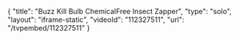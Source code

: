 {
    "title": "Buzz Kill Bulb ChemicalFree Insect Zapper",
    "type": "solo",
    "layout": "iframe-static",
    "videoId": "112327511",
    "url": "\/tvpembed\/112327511"
}